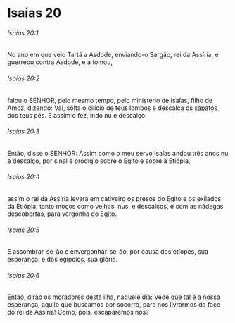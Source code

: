 # Isaías 20

###### Isaías 20:1

No ano em que veio Tartã a Asdode, enviando-o Sargão, rei da Assíria, e guerreou contra Asdode, e a tomou,

###### Isaías 20:2

falou o SENHOR, pelo mesmo tempo, pelo ministério de Isaías, filho de Amoz, dizendo: Vai, solta o cilício de teus lombos e descalça os sapatos dos teus pés. E assim o fez, indo nu e descalço.

###### Isaías 20:3

Então, disse o SENHOR: Assim como o meu servo Isaías andou três anos nu e descalço, por sinal e prodígio sobre o Egito e sobre a Etiópia,

###### Isaías 20:4

assim o rei da Assíria levará em cativeiro os presos do Egito e os exilados da Etiópia, tanto moços como velhos, nus, e descalços, e com as nádegas descobertas, para vergonha do Egito.

###### Isaías 20:5

E assombrar-se-ão e envergonhar-se-ão, por causa dos etíopes, sua esperança, e dos egípcios, sua glória.

###### Isaías 20:6

Então, dirão os moradores desta ilha, naquele dia: Vede que tal é a nossa esperança, aquilo que buscamos por socorro, para nos livrarmos da face do rei da Assíria! Como, pois, escaparemos nós?

